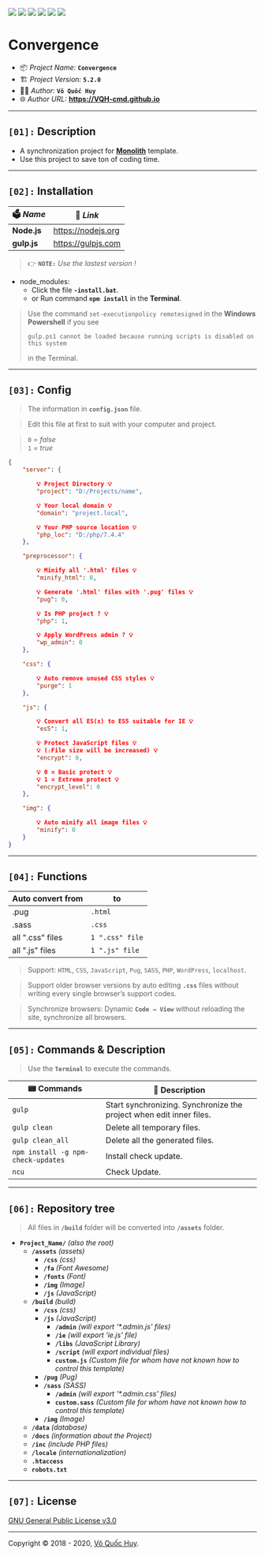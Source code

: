 ![](https://img.shields.io/github/v/release/VQH-cmd/Convergence.encrypted)
![](https://tokei.rs/b1/github/VQH-cmd/Convergence.encrypted?category=code)
![](https://tokei.rs/b1/github/VQH-cmd/Convergence.encrypted?category=files)
![](https://img.shields.io/github/languages/code-size/VQH-cmd/Convergence.encrypted)
![](https://img.shields.io/github/repo-size/VQH-cmd/Convergence.encrypted)
![](https://img.shields.io/github/downloads/VQH-cmd/Convergence.encrypted/total)

# **Convergence**

- 📦 *Project Name:* **`Convergence`**
- 🏗️ *Project Version:* **`5.2.0`**
- 👨‍💻 *Author:* **`Võ Quốc Huy`**
- 🌐 *Author URL:* **https://VQH-cmd.github.io**

________________________________________________________________

## **`[01]:` Description**

- A synchronization project for **[Monolith](https://github.com/VQH-cmd/Monolith.lite)** template.
- Use this project to save ton of coding time.

________________________________________________________________

## **`[02]:` Installation**

🗳 *Name*	| 🔗 *Link*
--------	| --------
**Node.js**	| https://nodejs.org
**gulp.js**	| https://gulpjs.com

> 👉 **`NOTE:`** *Use the lastest version !*

+ node_modules:
	- Click the file **`-install.bat`**.
	- or Run command **`npm install`** in the **Terminal**.

> Use the command `set-executionpolicy remotesigned` in the **Windows Powershell** if you see
> ```
> gulp.ps1 cannot be loaded because running scripts is disabled on this system
> ```
> in the Terminal.

________________________________________________________________

## **`[03]:` Config**

> The information in **`config.json`** file.

> Edit this file at first to suit with your computer and project.

> `0` = _false_<br />
> `1` = _true_

```json
{
	"server": {

		💡 Project Directory 💡
		"project": "D:/Projects/name",

		💡 Your local domain 💡
		"domain": "project.local",

		💡 Your PHP source location 💡
		"php_loc": "D:/php/7.4.4"
	},

	"preprocessor": {

		💡 Minify all '.html' files 💡
		"minify_html": 0,

		💡 Generate '.html' files with '.pug' files 💡
		"pug": 0,

		💡 Is PHP project ? 💡
		"php": 1,

		💡 Apply WordPress admin ? 💡
		"wp_admin": 0
	},

	"css": {

		💡 Auto remove unused CSS styles 💡
		"purge": 1
	},

	"js": {

		💡 Convert all ES(x) to ES5 suitable for IE 💡
		"es5": 1,

		💡 Protect JavaScript files 💡
		💡 (⚠️File size will be increased) 💡
		"encrypt": 0,

		💡 0 = Basic protect 💡
		💡 1 = Extreme protect 💡
		"encrypt_level": 0
	},

	"img": {

		💡 Auto minify all image files 💡
		"minify": 0
	}
}
```

________________________________________________________________

## **`[04]:` Functions**

Auto convert from	| to
--------			| --------
.pug				| `.html`
.sass				| `.css`
all ".css" files	| `1 ".css" file`
all ".js" files		| `1 ".js" file`

> Support: `HTML`, `CSS`, `JavaScript`, `Pug`, `SASS`, `PHP`, `WordPress`, `localhost`.

> Support older browser versions by auto editing **`.css`** files without writing every single browser’s support codes.

> Synchronize browsers: Dynamic **`Code → View`** without reloading the site, synchronize all browsers.

________________________________________________________________

## **`[05]:` Commands & Description**

> Use the **`Terminal`** to execute the commands.

📟 Commands			| 📝 Description
--------			| --------
`gulp`				| Start synchronizing. Synchronize the project when edit inner files.
`gulp clean`		| Delete all temporary files.
`gulp clean_all`	| Delete all the generated files.
`npm install -g npm-check-updates`	| Install check update.
`ncu`				| Check Update.

________________________________________________________________

## **`[06]:` Repository tree**

> All files in **`/build`** folder will be converted into **`/assets`** folder.

+ **`Project_Name/`** *(also the root)*
	- **`/assets`** *(assets)*
		- **`/css`** *(css)*
		- **`/fa`** *(Font Awesome)*
		- **`/fonts`** *(Font)*
		- **`/img`** *(Image)*
		- **`/js`** *(JavaScript)*
	- **`/build`** *(build)*
		- **`/css`** *(css)*
		- **`/js`** *(JavaScript)*
			- **`/admin`** *(will export '\*.admin.js' files)*
			- **`/ie`** *(will export 'ie.js' file)*
			- **`/libs`** *(JavaScript Library)*
			- **`/script`** *(will export individual files)*
			- **`custom.js`** *(Custom file for whom have not known how to control this template)*
		- **`/pug`** *(Pug)*
		- **`/sass`** *(SASS)*
			- **`/admin`** *(will export '\*.admin.css' files)*
			- **`custom.sass`** *(Custom file for whom have not known how to control this template)*
		- **`/img`** *(Image)*
	- **`/data`** *(database)*
	- **`/docs`** *(information about the Project)*
	- **`/inc`** *(include PHP files)*
	- **`/locale`** *(internationalization)*
	- **`.htaccess`**
	- **`robots.txt`**

________________________________________________________________

## **`[07]:` License**

[GNU General Public License v3.0](https://github.com/VQH-cmd/Convergence.encrypted/blob/master/LICENSE)

________________________________________________________________

Copyright © 2018 - 2020, [Võ Quốc Huy](https://VQH-cmd.github.io).